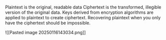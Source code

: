 Plaintext is the original, readable data 
Ciphertext is the transformed, illegible version of the original data. 
Keys derived from encryption algorithms are applied to plaintext to create ciphertext. 
Recovering plaintext when you only have the ciphertext should be impossible. 

![[Pasted image 20250116143034.png]]

